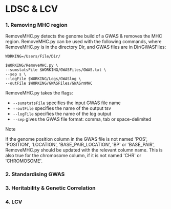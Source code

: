 # LDSC & LCV
### 1. Removing MHC region
RemoveMHC.py detects the genome build of a GWAS & removes the MHC region. RemoveMHC.py can be used with the following commands, where RemoveMHC.py is in the directory Dir, and GWAS files are in Dir/GWASFiles:

```shell
WORKING=/Users/File/Dir/

$WORKING/RemoveMHC.py \
--sumstatsFile $WORKING/GWASFiles/GWAS.txt \
--sep s \
--logFile $WORKING/Logs/GWASlog \
--outFile $WORKING/GWASFiles/GWASrmMHC    
```

RemoveMHC.py takes the flags:
- `--sumstatsFile` specifies the input GWAS file name
- `--outFile` specifies the name of the output tsv
- `--logFile` specifies the name of the log output
- `--sep` gives the GWAS file format: comma, tab or space-delimited

>[!NOTE]
> If the genome position column in the GWAS file is not named 'POS', 'POSITION', 'LOCATION', 'BASE_PAIR_LOCATION', 'BP' or 'BASE_PAIR', RemoveMHC.py should be updated with the relevant column name. This is also true for the chromosome column, if it is not named 'CHR' or 'CHROMOSOME'.


### 2. Standardising GWAS
### 3. Heritability & Genetic Correlation
### 4. LCV
